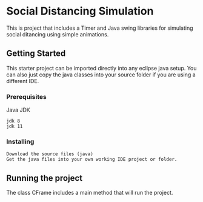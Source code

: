 # Social Distancing Simulation

This is project that includes a Timer and Java swing libraries for simulating social ditancing using simple animations.

## Getting Started

This starter project can be imported directly into any eclipse java setup. You can also just copy the java classes into your source folder if you are
using a different IDE.
### Prerequisites

Java JDK 
```
jdk 8
jdk 11
```

### Installing


```
Download the source files (java)
Get the java files into your own working IDE project or folder. 
```


## Running the project

The class CFrame includes a main method that will run the project. 





